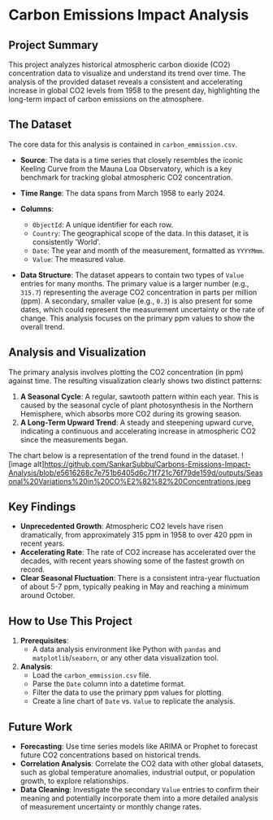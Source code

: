 # Carbon Emissions Impact Analysis

## Project Summary

This project analyzes historical atmospheric carbon dioxide (CO2) concentration data to visualize and understand its trend over time. The analysis of the provided dataset reveals a consistent and accelerating increase in global CO2 levels from 1958 to the present day, highlighting the long-term impact of carbon emissions on the atmosphere.

## The Dataset

The core data for this analysis is contained in `carbon_emmission.csv`.

- **Source**: The data is a time series that closely resembles the iconic Keeling Curve from the Mauna Loa Observatory, which is a key benchmark for tracking global atmospheric CO2 concentration.
- **Time Range**: The data spans from March 1958 to early 2024.
- **Columns**:

  - `ObjectId`: A unique identifier for each row.
  - `Country`: The geographical scope of the data. In this dataset, it is consistently 'World'.
  - `Date`: The year and month of the measurement, formatted as `YYYYMmm`.
  - `Value`: The measured value.

- **Data Structure**: The dataset appears to contain two types of `Value` entries for many months. The primary value is a larger number (e.g., `315.7`) representing the average CO2 concentration in parts per million (ppm). A secondary, smaller value (e.g., `0.3`) is also present for some dates, which could represent the measurement uncertainty or the rate of change. This analysis focuses on the primary ppm values to show the overall trend.

## Analysis and Visualization

The primary analysis involves plotting the CO2 concentration (in ppm) against time. The resulting visualization clearly shows two distinct patterns:

1.  **A Seasonal Cycle**: A regular, sawtooth pattern within each year. This is caused by the seasonal cycle of plant photosynthesis in the Northern Hemisphere, which absorbs more CO2 during its growing season.
2.  **A Long-Term Upward Trend**: A steady and steepening upward curve, indicating a continuous and accelerating increase in atmospheric CO2 since the measurements began.

The chart below is a representation of the trend found in the dataset.
! [image alt]https://github.com/SankarSubbu/Carbons-Emissions-Impact-Analysis/blob/e5616268c7e751b6405d6c71f721c76f79de159d/outputs/Seasonal%20Variations%20in%20CO%E2%82%82%20Concentrations.jpeg
## Key Findings

- **Unprecedented Growth**: Atmospheric CO2 levels have risen dramatically, from approximately 315 ppm in 1958 to over 420 ppm in recent years.
- **Accelerating Rate**: The rate of CO2 increase has accelerated over the decades, with recent years showing some of the fastest growth on record.
- **Clear Seasonal Fluctuation**: There is a consistent intra-year fluctuation of about 5-7 ppm, typically peaking in May and reaching a minimum around October.

## How to Use This Project

1.  **Prerequisites**:
    - A data analysis environment like Python with `pandas` and `matplotlib`/`seaborn`, or any other data visualization tool.
2.  **Analysis**:
    - Load the `carbon_emmission.csv` file.
    - Parse the `Date` column into a datetime format.
    - Filter the data to use the primary ppm values for plotting.
    - Create a line chart of `Date` vs. `Value` to replicate the analysis.

## Future Work

- **Forecasting**: Use time series models like ARIMA or Prophet to forecast future CO2 concentrations based on historical trends.
- **Correlation Analysis**: Correlate the CO2 data with other global datasets, such as global temperature anomalies, industrial output, or population growth, to explore relationships.
- **Data Cleaning**: Investigate the secondary `Value` entries to confirm their meaning and potentially incorporate them into a more detailed analysis of measurement uncertainty or monthly change rates.
